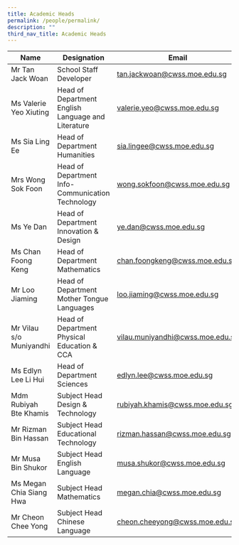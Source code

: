 ```yaml
---
title: Academic Heads
permalink: /people/permalink/
description: ""
third_nav_title: Academic Heads
---
```





| Name | Designation | Email | 
| -------- | -------- | -------- |
| Mr Tan Jack Woan     | School Staff Developer     | tan.jackwoan@cwss.moe.edu.sg     |
|  Ms Valerie Yeo Xiuting    | Head of Department English Language and Literature | valerie.yeo@cwss.moe.edu.sg    |
| Ms Sia Ling Ee    | Head of Department Humanities | sia.lingee@cwss.moe.edu.sg     |
|  Mrs Wong Sok Foon   | Head of Department Info-Communication Technology |  wong.sokfoon@cwss.moe.edu.sg     |
| Ms Ye Dan     | Head of Department Innovation & Design   | ye.dan@cwss.moe.edu.sg      |
| Ms Chan Foong Keng     | Head of Department Mathematics| chan.foongkeng@cwss.moe.edu.sg|
| Mr Loo Jiaming    |  Head of Department Mother Tongue Languages | loo.jiaming@cwss.moe.edu.sg     |
| Mr Vilau s/o Muniyandhi     | Head of Department Physical Education & CCA | vilau.muniyandhi@cwss.moe.edu.sg     |
| Ms Edlyn Lee Li Hui     |Head of Department Sciences | edlyn.lee@cwss.moe.edu.sg     |
| Mdm Rubiyah Bte Khamis   | Subject Head Design & Technology| rubiyah.khamis@cwss.moe.edu.sg       |
| Mr Rizman Bin Hassan    |  Subject Head Educational Technology    |rizman.hassan@cwss.moe.edu.sg      |
| Mr Musa Bin Shukor   | Subject Head English Language      | musa.shukor@cwss.moe.edu.sg     |
| Ms Megan Chia Siang Hwa    | Subject Head Mathematics    |  megan.chia@cwss.moe.edu.sg    |
| Mr Cheon Chee Yong      | Subject Head Chinese Language  | cheon.cheeyong@cwss.moe.edu.sg     |